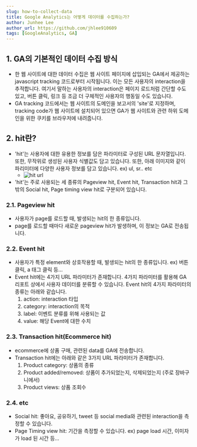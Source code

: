 ```yaml
---
slug: how-to-collect-data
title: Google Analytics는 어떻게 데이터를 수집하는가?
author: Junhee Lee
author_url: https://github.com/jhlee910609
tags: [GoogleAnalytics, GA]
---
```


## 1. GA의 기본적인 데이터 수집 방식

- 한 웹 사이트에 대한 데이터 수집은 웹 사이트 페이지에 삽입되는 GA에서 제공하는 javascript tracking 코드로부터 시작됩니다. 이는 모든 사용자의 interaction을 추적합니다. 여기서 말하는 사용자의 interaction은 페이지 로드처럼 간단할 수도 있고, 버튼 클릭, 링크 등 조금 더 구체적인 사용자의 행동일 수도 있습니다.
- GA tracking 코드에서는 웹 사이트의 도메인을 보고서의 'site'로 지정하며, tracking code가 웹 사이트에 설치되어 있으면 GA가 웹 사이트와 관련 하위 도메인을 위한 쿠키를 브라우저에 내려줍니다.

## 2. hit란?

- 'hit'는 사용자에 대한 유용한 정보를 담은 파라미터로 구성된 URL 문자열입니다. 또한, 무작위로 생성된 사용자 식별값도 담고 있습니다. 또한, 아래 이미지와 같이 파리미터에 다양한 사용자 정보를 담고 있습니다. ex) ul, sr.. etc
  - ![hit url](https://tva1.sinaimg.cn/large/008i3skNgy1gu5vfwl0hbj60n903gt9902.jpg)
- 'hit'는 주로 사용되는 세 종류의 Pageview hit, Event hit, Transaction hit과 그 밖의 Social hit, Page timing view hit로 구분되어 있습니다.

### 2.1. Pageview hit

- 사용자가 page를 로드할 때, 발생되는 hit의 한 종류입니다.
- page를 로드할 때마다 새로운 pageview hit가 발생하며, 이 정보는 GA로 전송됩니다.

### 2.2. Event hit

- 사용자가 특정 element와 상호작용할 때, 발생되는 hit의 한 종류입니다. ex) 버튼 클릭, a 태그 클릭 등...
- Event hit에는 4가지 URL 파라미터가 존재합니다. 4가지 파라미터를 활용해 GA 리포트 상에서 사용자 데이터를 분류할 수 있습니다. Event hit의 4가지 파라미터의 종류는 아래와 같습니다.
  1. action: interaction 타입
  2. category: interaction의 목적
  3. label: 이벤트 분류를 위해 사용되는 값
  4. value: 해당 Event에 대한 수치

### 2.3. Transaction hit(Ecommerce hit)

- ecommerce에 상품 구매, 관련된 data를 GA에 전송합니다.
- Transaction hit에는 아래와 같은 3가지 URL 파라미터가 존재합니다.
  1. Product category: 상품의 종류
  2. Product added/removed: 상품이 추가되었는지, 삭제되었는지 (주로 장바구니에서)
  3. Product views: 상품 조회수

### 2.4. etc

- Social hit: 좋아요, 공유하기, tweet 등 social media와 관련된 interaction을 측정할 수 있습니다.
- Page Timing view hit: 기간을 측정할 수 있습니다. ex) page load 시간, 이미자가 load 된 시간 등...
